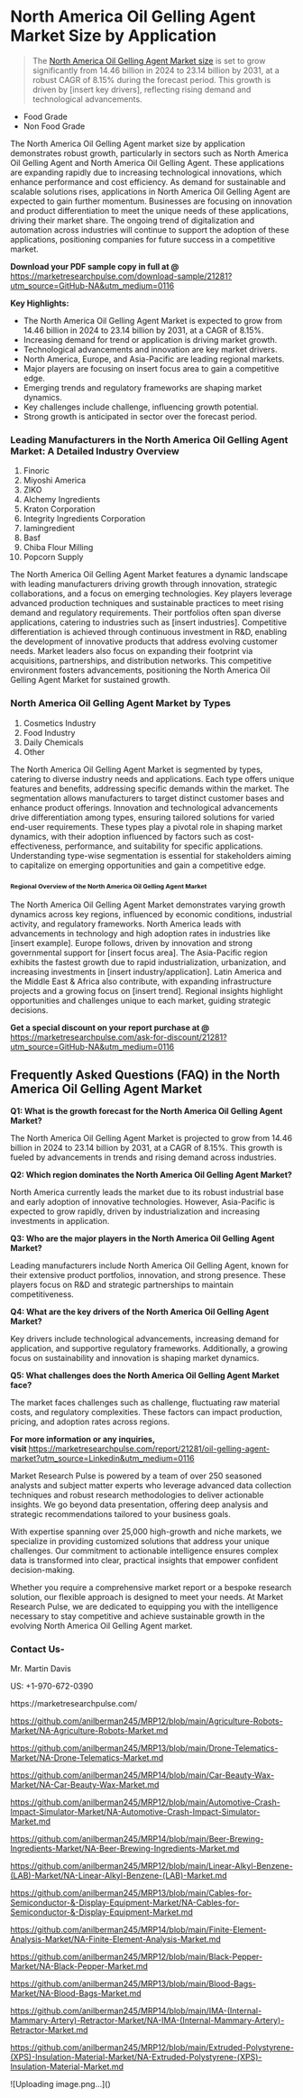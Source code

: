 <h1>North America Oil Gelling Agent Market&nbsp;Size by Application</h1><blockquote><p>The <a href="https://marketresearchpulse.com/download-sample/21281?utm_source=GitHub-NA&amp;utm_medium=0116">North America Oil Gelling Agent Market size</a> is set to grow significantly from 14.46 billion in 2024 to 23.14 billion by 2031, at a robust CAGR of 8.15% during the forecast period. This growth is driven by [insert key drivers], reflecting rising demand and technological advancements.</p></blockquote><ul><li>Food Grade<li> Non Food Grade</li></ul><p>The North America Oil Gelling Agent market size by application demonstrates robust growth, particularly in sectors such as North America Oil Gelling Agent and North America Oil Gelling Agent. These applications are expanding rapidly due to increasing technological innovations, which enhance performance and cost efficiency. As demand for sustainable and scalable solutions rises, applications in North America Oil Gelling Agent are expected to gain further momentum. Businesses are focusing on innovation and product differentiation to meet the unique needs of these applications, driving their market share. The ongoing trend of digitalization and automation across industries will continue to support the adoption of these applications, positioning companies for future success in a competitive market.</p><p><strong>Download your PDF sample copy in full at @ </strong><a href="https://marketresearchpulse.com/download-sample/21281?utm_source=GitHub-NA&amp;utm_medium=0116">https://marketresearchpulse.com/download-sample/21281?utm_source=GitHub-NA&amp;utm_medium=0116</a></p><p><strong>Key Highlights: </strong></p><ul><li>The North America Oil Gelling Agent Market is expected to grow from 14.46 billion in 2024 to 23.14 billion by 2031, at a CAGR of 8.15%.</li><li>Increasing demand for trend or application is driving market growth.</li><li>Technological advancements and innovation are key market drivers.</li><li>North America, Europe, and Asia-Pacific are leading regional markets.</li><li>Major players are focusing on insert focus area to gain a competitive edge.</li><li>Emerging trends and regulatory frameworks are shaping market dynamics.</li><li>Key challenges include challenge, influencing growth potential.</li><li>Strong growth is anticipated in sector over the forecast period.</li></ul><h3>Leading Manufacturers in the North America Oil Gelling Agent Market: A Detailed Industry Overview</h3><ol><li>Finoric</li><li>Miyoshi America</li><li>ZIKO</li><li>Alchemy Ingredients</li><li>Kraton Corporation</li><li>Integrity Ingredients Corporation</li><li>Iamingredient</li><li>Basf</li><li>Chiba Flour Milling</li><li>Popcorn Supply</li></ol><div class="flex max-w-full flex-col flex-grow"><div class="min-h-8 text-message flex w-full flex-col items-end gap-2 whitespace-normal break-words [.text-message+&amp;]:mt-5" dir="auto" data-message-author-role="assistant" data-message-id="fd8432e4-4910-450d-b182-61b7bfb0a01f" data-message-model-slug="gpt-4o"><div class="flex w-full flex-col gap-1 empty:hidden first:pt-[3px]"><div class="markdown prose w-full break-words dark:prose-invert light"><p>The North America Oil Gelling Agent Market features a dynamic landscape with leading manufacturers driving growth through innovation, strategic collaborations, and a focus on emerging technologies. Key players leverage advanced production techniques and sustainable practices to meet rising demand and regulatory requirements. Their portfolios often span diverse applications, catering to industries such as [insert industries]. Competitive differentiation is achieved through continuous investment in R&amp;D, enabling the development of innovative products that address evolving customer needs. Market leaders also focus on expanding their footprint via acquisitions, partnerships, and distribution networks. This competitive environment fosters advancements, positioning the North America Oil Gelling Agent Market for sustained growth.</p></div></div></div></div><h3>North America Oil Gelling Agent Market by Types</h3><ol><li>Cosmetics Industry<li> Food Industry<li> Daily Chemicals<li> Other</li></ol><div class="flex max-w-full flex-col flex-grow"><div class="min-h-8 text-message flex w-full flex-col items-end gap-2 whitespace-normal break-words [.text-message+&amp;]:mt-5" dir="auto" data-message-author-role="assistant" data-message-id="084470be-0bb7-4664-bddf-5156b4f41249" data-message-model-slug="gpt-4o-mini"><div class="flex w-full flex-col gap-1 empty:hidden first:pt-[3px]"><div class="markdown prose w-full break-words dark:prose-invert light"><p>The North America Oil Gelling Agent Market is segmented by types, catering to diverse industry needs and applications. Each type offers unique features and benefits, addressing specific demands within the market. The segmentation allows manufacturers to target distinct customer bases and enhance product offerings. Innovation and technological advancements drive differentiation among types, ensuring tailored solutions for varied end-user requirements. These types play a pivotal role in shaping market dynamics, with their adoption influenced by factors such as cost-effectiveness, performance, and suitability for specific applications. Understanding type-wise segmentation is essential for stakeholders aiming to capitalize on emerging opportunities and gain a competitive edge.</p></div></div></div></div><h3><span style="font-size: 11px;">Regional Overview of the North America Oil Gelling Agent Market</span></h3><div class="flex max-w-full flex-col flex-grow"><div class="min-h-8 text-message flex w-full flex-col items-end gap-2 whitespace-normal break-words [.text-message+&amp;]:mt-5" dir="auto" data-message-author-role="assistant" data-message-id="e9038762-ce64-4e30-91c9-9bd413514231" data-message-model-slug="gpt-4o-mini"><div class="flex w-full flex-col gap-1 empty:hidden first:pt-[3px]"><div class="markdown prose w-full break-words dark:prose-invert light"><p>The North America Oil Gelling Agent Market demonstrates varying growth dynamics across key regions, influenced by economic conditions, industrial activity, and regulatory frameworks. North America leads with advancements in technology and high adoption rates in industries like [insert example]. Europe follows, driven by innovation and strong governmental support for [insert focus area]. The Asia-Pacific region exhibits the fastest growth due to rapid industrialization, urbanization, and increasing investments in [insert industry/application]. Latin America and the Middle East &amp; Africa also contribute, with expanding infrastructure projects and a growing focus on [insert trend]. Regional insights highlight opportunities and challenges unique to each market, guiding strategic decisions.</p></div></div></div></div><p><strong>Get a special discount on your report purchase at @ </strong><a href="https://marketresearchpulse.com/ask-for-discount/21281?utm_source=GitHub-NA&amp;utm_medium=0116">https://marketresearchpulse.com/ask-for-discount/21281?utm_source=GitHub-NA&amp;utm_medium=0116</a></p><h2>Frequently Asked Questions (FAQ) in the North America Oil Gelling Agent Market</h2><p><strong>Q1: What is the growth forecast for the North America Oil Gelling Agent Market?</strong></p><p>The North America Oil Gelling Agent Market is projected to grow from 14.46 billion in 2024 to 23.14 billion by 2031, at a CAGR of 8.15%. This growth is fueled by advancements in trends and rising demand across industries.</p><p><strong>Q2: Which region dominates the North America Oil Gelling Agent Market?</strong></p><p>North America currently leads the market due to its robust industrial base and early adoption of innovative technologies. However, Asia-Pacific is expected to grow rapidly, driven by industrialization and increasing investments in application.</p><p><strong>Q3: Who are the major players in the North America Oil Gelling Agent Market?</strong></p><p>Leading manufacturers include North America Oil Gelling Agent, known for their extensive product portfolios, innovation, and strong presence. These players focus on R&amp;D and strategic partnerships to maintain competitiveness.</p><p><strong>Q4: What are the key drivers of the North America Oil Gelling Agent Market?</strong></p><p>Key drivers include technological advancements, increasing demand for application, and supportive regulatory frameworks. Additionally, a growing focus on sustainability and innovation is shaping market dynamics.</p><p><strong>Q5: What challenges does the North America Oil Gelling Agent Market face?</strong></p><p>The market faces challenges such as challenge, fluctuating raw material costs, and regulatory complexities. These factors can impact production, pricing, and adoption rates across regions.</p><p><strong>For more information or any inquiries, visit&nbsp;</strong><a href="https://marketresearchpulse.com/report/21281/oil-gelling-agent-market?utm_source=Linkedin&utm_medium=0116">https://marketresearchpulse.com/report/21281/oil-gelling-agent-market?utm_source=Linkedin&utm_medium=0116</a></p><p>Market Research Pulse is powered by a team of over 250 seasoned analysts and subject matter experts who leverage advanced data collection techniques and robust research methodologies to deliver actionable insights. We go beyond data presentation, offering deep analysis and strategic recommendations tailored to your business goals.</p><p>With expertise spanning over 25,000 high-growth and niche markets, we specialize in providing customized solutions that address your unique challenges. Our commitment to actionable intelligence ensures complex data is transformed into clear, practical insights that empower confident decision-making.</p><p>Whether you require a comprehensive market report or a bespoke research solution, our flexible approach is designed to meet your needs. At Market Research Pulse, we are dedicated to equipping you with the intelligence necessary to stay competitive and achieve sustainable growth in the evolving North America Oil Gelling Agent market.</p><h3><strong>Contact Us-</strong></h3><p>Mr. Martin Davis</p><p>US: +1-970-672-0390</p><p>https://marketresearchpulse.com/</p><p><a href="https://github.com/anilberman245/MRP12/blob/main/Agriculture-Robots-Market/NA-Agriculture-Robots-Market.md">https://github.com/anilberman245/MRP12/blob/main/Agriculture-Robots-Market/NA-Agriculture-Robots-Market.md</a></p><p><a href="https://github.com/anilberman245/MRP13/blob/main/Drone-Telematics-Market/NA-Drone-Telematics-Market.md">https://github.com/anilberman245/MRP13/blob/main/Drone-Telematics-Market/NA-Drone-Telematics-Market.md</a></p><p><a href="https://github.com/anilberman245/MRP14/blob/main/Car-Beauty-Wax-Market/NA-Car-Beauty-Wax-Market.md">https://github.com/anilberman245/MRP14/blob/main/Car-Beauty-Wax-Market/NA-Car-Beauty-Wax-Market.md</a></p><p><a href="https://github.com/anilberman245/MRP12/blob/main/Automotive-Crash-Impact-Simulator-Market/NA-Automotive-Crash-Impact-Simulator-Market.md">https://github.com/anilberman245/MRP12/blob/main/Automotive-Crash-Impact-Simulator-Market/NA-Automotive-Crash-Impact-Simulator-Market.md</a></p><p><a href="https://github.com/anilberman245/MRP14/blob/main/Beer-Brewing-Ingredients-Market/NA-Beer-Brewing-Ingredients-Market.md">https://github.com/anilberman245/MRP14/blob/main/Beer-Brewing-Ingredients-Market/NA-Beer-Brewing-Ingredients-Market.md</a></p><p><a href="https://github.com/anilberman245/MRP12/blob/main/Linear-Alkyl-Benzene-(LAB)-Market/NA-Linear-Alkyl-Benzene-(LAB)-Market.md">https://github.com/anilberman245/MRP12/blob/main/Linear-Alkyl-Benzene-(LAB)-Market/NA-Linear-Alkyl-Benzene-(LAB)-Market.md</a></p><p><a href="https://github.com/anilberman245/MRP13/blob/main/Cables-for-Semiconductor-&-Display-Equipment-Market/NA-Cables-for-Semiconductor-&-Display-Equipment-Market.md">https://github.com/anilberman245/MRP13/blob/main/Cables-for-Semiconductor-&-Display-Equipment-Market/NA-Cables-for-Semiconductor-&-Display-Equipment-Market.md</a></p><p><a href="https://github.com/anilberman245/MRP14/blob/main/Finite-Element-Analysis-Market/NA-Finite-Element-Analysis-Market.md">https://github.com/anilberman245/MRP14/blob/main/Finite-Element-Analysis-Market/NA-Finite-Element-Analysis-Market.md</a></p><p><a href="https://github.com/anilberman245/MRP12/blob/main/Black-Pepper-Market/NA-Black-Pepper-Market.md">https://github.com/anilberman245/MRP12/blob/main/Black-Pepper-Market/NA-Black-Pepper-Market.md</a></p><p><a href="https://github.com/anilberman245/MRP13/blob/main/Blood-Bags-Market/NA-Blood-Bags-Market.md">https://github.com/anilberman245/MRP13/blob/main/Blood-Bags-Market/NA-Blood-Bags-Market.md</a></p><p><a href="https://github.com/anilberman245/MRP14/blob/main/IMA-(Internal-Mammary-Artery)-Retractor-Market/NA-IMA-(Internal-Mammary-Artery)-Retractor-Market.md">https://github.com/anilberman245/MRP14/blob/main/IMA-(Internal-Mammary-Artery)-Retractor-Market/NA-IMA-(Internal-Mammary-Artery)-Retractor-Market.md</a></p><p><a href="https://github.com/anilberman245/MRP12/blob/main/Extruded-Polystyrene-(XPS)-Insulation-Material-Market/NA-Extruded-Polystyrene-(XPS)-Insulation-Material-Market.md">https://github.com/anilberman245/MRP12/blob/main/Extruded-Polystyrene-(XPS)-Insulation-Material-Market/NA-Extruded-Polystyrene-(XPS)-Insulation-Material-Market.md</a></p>
![Uploading image.png…]()
